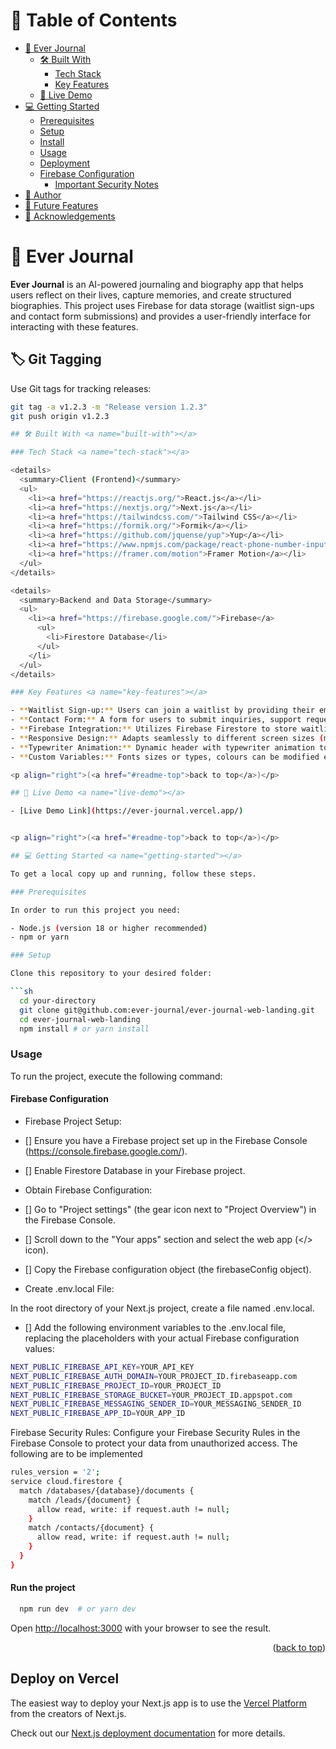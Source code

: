 # 📗 Table of Contents

- [📖 Ever Journal](#about-project)
  - [🛠 Built With](#built-with)
    - [Tech Stack](#tech-stack)
    - [Key Features](#key-features)
  - [🚀 Live Demo](#live-demo)
- [💻 Getting Started](#getting-started)
  - [Prerequisites](#prerequisites)
  - [Setup](#setup)
  - [Install](#install)
  - [Usage](#usage)
  - [Deployment](#deployment)
  - [Firebase Configuration](#firebase-configuration)
    - [Important Security Notes](#important-security-notes)
- [👥 Author](#authors)
- [🔭 Future Features](#future-features)
- [🙏 Acknowledgements](#acknowledgements)

# 📖 Ever Journal <a name="about-project"></a>

**Ever Journal** is an AI-powered journaling and biography app that helps users reflect on their lives, capture memories, and create structured biographies. This project uses Firebase for data storage (waitlist sign-ups and contact form submissions) and provides a user-friendly interface for interacting with these features.

## 🏷 Git Tagging <a name="git-tagging"></a>

Use Git tags for tracking releases:

```sh
git tag -a v1.2.3 -m "Release version 1.2.3"
git push origin v1.2.3

## 🛠 Built With <a name="built-with"></a>

### Tech Stack <a name="tech-stack"></a>

<details>
  <summary>Client (Frontend)</summary>
  <ul>
    <li><a href="https://reactjs.org/">React.js</a></li>
    <li><a href="https://nextjs.org/">Next.js</a></li>
    <li><a href="https://tailwindcss.com/">Tailwind CSS</a></li>
    <li><a href="https://formik.org/">Formik</a></li>
    <li><a href="https://github.com/jquense/yup">Yup</a></li>
    <li><a href="https://www.npmjs.com/package/react-phone-number-input">react-phone-number-input</a></li>
    <li><a href="https://framer.com/motion">Framer Motion</a></li>
  </ul>
</details>

<details>
  <summary>Backend and Data Storage</summary>
  <ul>
    <li><a href="https://firebase.google.com/">Firebase</a>
      <ul>
        <li>Firestore Database</li>
      </ul>
    </li>
  </ul>
</details>

### Key Features <a name="key-features"></a>

- **Waitlist Sign-up:** Users can join a waitlist by providing their email address.
- **Contact Form:** A form for users to submit inquiries, support requests, or business proposals.
- **Firebase Integration:** Utilizes Firebase Firestore to store waitlist and contact form data.
- **Responsive Design:** Adapts seamlessly to different screen sizes (mobile, tablet, desktop).
- **Typewriter Animation:** Dynamic header with typewriter animation to get user attention
- **Custom Variables:** Fonts sizes or types, colours can be modified easily from the `tailwindcss.config.mjs`

<p align="right">(<a href="#readme-top">back to top</a>)</p>

## 🚀 Live Demo <a name="live-demo"></a>

- [Live Demo Link](https://ever-journal.vercel.app/)


<p align="right">(<a href="#readme-top">back to top</a>)</p>

## 💻 Getting Started <a name="getting-started"></a>

To get a local copy up and running, follow these steps.

### Prerequisites

In order to run this project you need:

- Node.js (version 18 or higher recommended)
- npm or yarn

### Setup

Clone this repository to your desired folder:

```sh
  cd your-directory
  git clone git@github.com:ever-journal/ever-journal-web-landing.git
  cd ever-journal-web-landing
  npm install # or yarn install
```

### Usage

To run the project, execute the following command:

#### Firebase Configuration <a name="firebase-configuration"></a>
- Firebase Project Setup:

- [] Ensure you have a Firebase project set up in the Firebase Console (https://console.firebase.google.com/).
- [] Enable Firestore Database in your Firebase project.

- Obtain Firebase Configuration:

- [] Go to "Project settings" (the gear icon next to "Project Overview") in the Firebase Console.

- [] Scroll down to the "Your apps" section and select the web app (</> icon).

- [] Copy the Firebase configuration object (the firebaseConfig object).

- Create .env.local File:

In the root directory of your Next.js project, create a file named .env.local.

- [] Add the following environment variables to the .env.local file, replacing the placeholders with your actual Firebase configuration values:

```sh
NEXT_PUBLIC_FIREBASE_API_KEY=YOUR_API_KEY
NEXT_PUBLIC_FIREBASE_AUTH_DOMAIN=YOUR_PROJECT_ID.firebaseapp.com
NEXT_PUBLIC_FIREBASE_PROJECT_ID=YOUR_PROJECT_ID
NEXT_PUBLIC_FIREBASE_STORAGE_BUCKET=YOUR_PROJECT_ID.appspot.com
NEXT_PUBLIC_FIREBASE_MESSAGING_SENDER_ID=YOUR_MESSAGING_SENDER_ID
NEXT_PUBLIC_FIREBASE_APP_ID=YOUR_APP_ID
```

Firebase Security Rules: Configure your Firebase Security Rules in the Firebase Console to protect your data from unauthorized access. The following are to be implemented

```sh
rules_version = '2';
service cloud.firestore {
  match /databases/{database}/documents {
    match /leads/{document} {
      allow read, write: if request.auth != null;
    }
    match /contacts/{document} {
      allow read, write: if request.auth != null;
    }
  }
}
```

#### Run the project

```sh
  npm run dev  # or yarn dev
```

Open [http://localhost:3000](http://localhost:3000) with your browser to see the result.

<p align="right">(<a href="#readme-top">back to top</a>)</p>


## Deploy on Vercel

The easiest way to deploy your Next.js app is to use the [Vercel Platform](https://vercel.com/new?utm_medium=default-template&filter=next.js&utm_source=create-next-app&utm_campaign=create-next-app-readme) from the creators of Next.js.

Check out our [Next.js deployment documentation](https://nextjs.org/docs/app/building-your-application/deploying) for more details.
